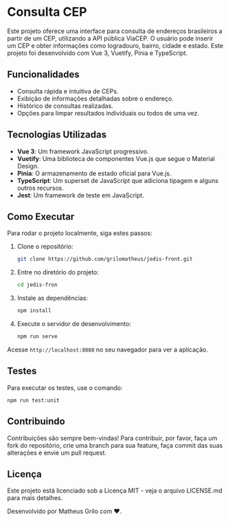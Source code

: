 # Consulta CEP

Este projeto oferece uma interface para consulta de endereços brasileiros a partir de um CEP, utilizando a API pública ViaCEP. O usuário pode inserir um CEP e obter informações como logradouro, bairro, cidade e estado. Este projeto foi desenvolvido com Vue 3, Vuetify, Pinia e TypeScript.

## Funcionalidades

- Consulta rápida e intuitiva de CEPs.
- Exibição de informações detalhadas sobre o endereço.
- Histórico de consultas realizadas.
- Opções para limpar resultados individuais ou todos de uma vez.

## Tecnologias Utilizadas

- **Vue 3**: Um framework JavaScript progressivo.
- **Vuetify**: Uma biblioteca de componentes Vue.js que segue o Material Design.
- **Pinia**: O armazenamento de estado oficial para Vue.js.
- **TypeScript**: Um superset de JavaScript que adiciona tipagem e alguns outros recursos.
- **Jest**: Um framework de teste em JavaScript.

## Como Executar

Para rodar o projeto localmente, siga estes passos:

1. Clone o repositório:

    ```bash
    git clone https://github.com/grilomatheus/jedis-front.git
    ```

2. Entre no diretório do projeto:

    ```bash
    cd jedis-fron
    ```

3. Instale as dependências:

    ```bash
    npm install
    ```

4. Execute o servidor de desenvolvimento:

    ```bash
    npm run serve
    ```

Acesse `http://localhost:8080` no seu navegador para ver a aplicação.

## Testes

Para executar os testes, use o comando:

	npm run test:unit
    

## Contribuindo
Contribuições são sempre bem-vindas! Para contribuir, por favor, faça um fork do repositório, crie uma branch para sua feature, faça commit das suas alterações e envie um pull request.

## Licença
Este projeto está licenciado sob a Licença MIT - veja o arquivo LICENSE.md para mais detalhes.


Desenvolvido por Matheus Grilo com ❤️.

